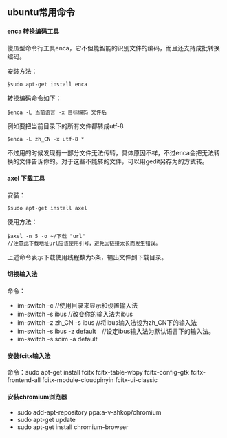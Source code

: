 ## ubuntu常用命令

#### enca 转换编码工具

傻瓜型命令行工具enca，它不但能智能的识别文件的编码，而且还支持成批转换编码。

安装方法：

    $sudo apt-get install enca

转换编码命令如下：

    $enca -L 当前语言 -x 目标编码 文件名

例如要把当前目录下的所有文件都转成utf-8

    $enca -L zh_CN -x utf-8 *

不过用的时候发现有一部分文件无法传转，具体原因不祥，不过enca会把无法转换的文件告诉你的。对于这些不能转的文件，可以用gedit另存为的方式转。

#### axel 下载工具

安装：

    $sudo apt-get install axel

使用方法：

    $axel -n 5 -o ~/下载 "url"
    //注意此下载地址url应该使用引号，避免因链接太长而发生错误。

上述命令表示下载使用线程数为5条，输出文件到下载目录。

#### 切换输入法

命令：

+ im-switch -c //使用目录来显示和设置输入法 
+ im-switch -s ibus //改变你的输入法为ibus 
+ im-switch -z zh_CN -s ibus //将ibus输入法设为zh_CN下的输入法 
+ im-switch -s ibus -z default　//设定ibus输入法为默认语言下的输入法。 
+ im-switch -s scim -a default 

#### 安装fcitx输入法

命令：sudo apt-get install fcitx fcitx-table-wbpy fcitx-config-gtk fcitx-frontend-all fcitx-module-cloudpinyin fcitx-ui-classic

#### 安装chromium浏览器

+ sudo add-apt-repository ppa:a-v-shkop/chromium
+ sudo apt-get update
+ sudo apt-get install chromium-browser
